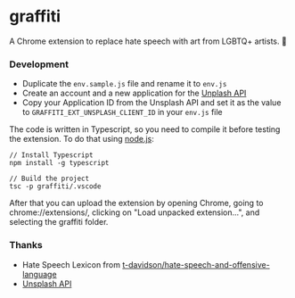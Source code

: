 # graffiti

A Chrome extension to replace hate speech with art from LGBTQ+ artists. 🌈

### Development

- Duplicate the `env.sample.js` file and rename it to `env.js`
- Create an account and a new application for the [Unplash API](https://unsplash.com/developers)
- Copy your Application ID from the Unsplash API and set it as the value to `GRAFFITI_EXT_UNSPLASH_CLIENT_ID` in your `env.js` file

The code is written in Typescript, so you need to compile it before testing the extension. To do that using [node.js](https://nodejs.org/en/):

```
// Install Typescript
npm install -g typescript

// Build the project
tsc -p graffiti/.vscode
```

After that you can upload the extension by opening Chrome, going to chrome://extensions/, clicking on "Load unpacked extension...", and selecting the graffiti folder.

### Thanks

- Hate Speech Lexicon from [t-davidson/hate-speech-and-offensive-language](https://github.com/t-davidson/hate-speech-and-offensive-language/blob/master/lexicons/hatebase_dict.csv)
- [Unsplash API](https://unsplash.com/developers)
